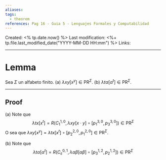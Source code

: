 ```yaml
---
aliases: 
tags:
  - theorem
references: Pag 16 - Guia 5 - Lenguajes Formales y Computabilidad
---
```

Created: <% tp.date.now() %>
Last modification: <%+ tp.file.last_modified_date("YYYY-MM-DD HH:mm") %>
Links: 

---
# Lemma
Sea $\Sigma$ un alfabeto finito.
(a) $\lambda xy\left[ x^{y}\right] \in \mathrm{PR}^{\Sigma }$.
(b) $\lambda t\alpha \left[ \alpha ^{t}\right] \in \mathrm{PR}^{\Sigma }$.

---
## Proof
(a) Note que
$$
\lambda tx \left[ x^{t}\right] = 
R\left( C_{1}^{1,0},\lambda xy\left[ x \cdot y \right] \circ \left[ p_{1}^{3,0}, p_{3}^{3,0}\right] \right) \in \mathrm{PR}^{\Sigma}
$$
O sea que $\lambda xy\left[ x^{y}\right] = \lambda tx\left[ x^{t}\right] \circ \left[ p_{2}^{2,0}, p_{1}^{2,0} \right] \in \mathrm{PR}^{\Sigma }$.

(b) Note que
$$
\lambda t\alpha \left[ \alpha ^{t}\right] =R\left( C_{\varepsilon}^{0,1},\lambda \alpha \beta \left[ \alpha \beta \right] \circ \left[p_{3}^{1,2},p_{2}^{1,2}\right] \right) \in \mathrm{PR}^{\Sigma}
$$

